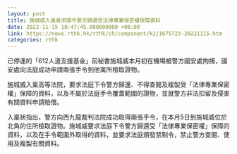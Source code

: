 ```yaml
---
layout: post
title: 施城威入稟尋求頒令警方歸還受法律專業保密權保障資料
date: 2022-11-15 18:47:45.000000000 +08:00
link: https://news.rthk.hk/rthk/ch/component/k2/1675723-20221115.htm
categories: rthk
---
```


已停運的「612人道支援基金」前秘書施城威本月初在機場被警方國安處拘捕，國安處向法庭成功申請兩張手令到他寓所檢取證物。

施城威入稟高等法院，要求法庭下令警方歸還、不得查閱及複製受「法律專業保密權」保障的資料，以及不屬於法庭手令覆蓋範圍的證物，並就警方非法扣留及侵害有關資料申請賠償。

入稟狀指出，警方向西九龍裁判法院成功取得兩張手令，在本月5日到施城威位於北角的住所檢取證物。施城威要求法庭下令警方歸還受「法律專業保密權」保障的資料，以及在手令範圍外取得的資料，並要求法庭頒發禁制令，禁止警方查閱、使用及複製有關資料。
